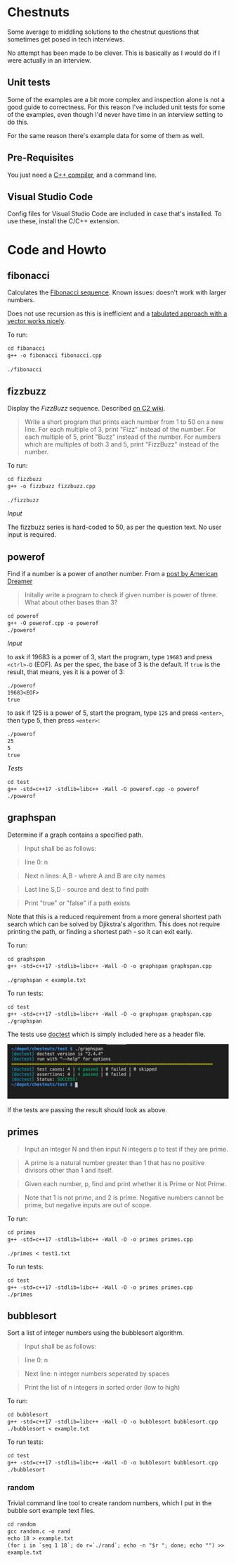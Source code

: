 # Chestnuts

Some average to middling solutions to the chestnut questions that
sometimes get posed in tech interviews.

No attempt has been made to be clever.  This is basically as I would do 
if I were actually in an interview.

## Unit tests

Some of the examples are a bit more complex and inspection alone is not a good
guide to correctness. For this reason I've included unit tests for some of the
examples, even though I'd never have time in an interview setting to do this.

For the same reason there's example data for some of them as well.

## Pre-Requisites

You just need a [C++ compiler](https://webkit.org/build-tools/), and a
command line.

## Visual Studio Code

Config files for Visual Studio Code are included in case that's installed.
To use these, install the C/C++ extension.

# Code and Howto

## fibonacci 

Calculates the [Fibonacci sequence](https://codercareer.blogspot.com/2011/10/no-15-fibonacci-sequences.html).  Known issues: doesn't work with larger numbers.

Does not use recursion as this is inefficient and a [tabulated approach with a vector works nicely](https://youtu.be/oBt53YbR9Kk?t=11479).

To run:

    cd fibonacci
    g++ -o fibonacci fibonacci.cpp

    ./fibonacci


## fizzbuzz

Display the _FizzBuzz_ sequence. Described [on C2 wiki](http://wiki.c2.com/?FizzBuzzTest).

> Write a short program that prints each number from 1 to 50 on a new line. 
> For each multiple of 3, print "Fizz" instead of the number. 
> For each multiple of 5, print "Buzz" instead of the number. 
> For numbers which are multiples of both 3 and 5, print "FizzBuzz" instead of the number.

To run:

    cd fizzbuzz
    g++ -o fizzbuzz fizzbuzz.cpp

    ./fizzbuzz

*Input*

The fizzbuzz series is hard-coded to 50, as per the question text. No user input is required.

## powerof

Find if a number is a power of another number. From a [post by American Dreamer](https://hardcoded.medium.com/coding-interview-question-for-sdet-role-daa0c8eb230f)

> Initally write a program to check if given number is power of three. What about other bases than 3?

    cd powerof
    g++ -O powerof.cpp -o powerof
    ./powerof

*Input*

to ask if 19683 is a power of 3, start the program, type `19683` and press `<ctrl>-D` (EOF). As per the spec,
the base of 3 is the default.  If `true` is the result, that means, yes it is a power of 3:

    ./powerof
    19683<EOF>
    true

to ask if 125 is a power of 5, start the program, type `125` and press `<enter>`, then type 5, then press `<enter>`:

    ./powerof
    25
    5
    true

*Tests*

    cd test
    g++ -std=c++17 -stdlib=libc++ -Wall -O powerof.cpp -o powerof
    ./powerof

## graphspan

Determine if a graph contains a specified path.

> Input shall be as follows:

> line 0: n

> Next n lines: A,B - where A and B are city names

> Last line S,D - source and dest to find path

> Print "true" or "false" if a path exists

Note that this is a reduced requirement from a more general shortest path
search which can be solved by Djikstra's algorithm. This does not
require printing the path, or finding a shortest path - so it can exit early.

To run:

    cd graphspan
    g++ -std=c++17 -stdlib=libc++ -Wall -O -o graphspan graphspan.cpp

    ./graphspan < example.txt

To run tests:

    cd test
    g++ -std=c++17 -stdlib=libc++ -Wall -O -o graphspan graphspan.cpp
    ./graphspan

The tests use [doctest](https://github.com/onqtam/doctest) which is simply included here as a header file.

![screenshot](doc/passing-tests.png)

If the tests are passing the result should look as above.

## primes


> Input an integer N and then input N integers p to test if they are prime.

>  A prime is a natural number greater than 1 that has no positive divisors 
>  other than 1 and itself. 

>  Given each number, p, find and print whether it is Prime or Not Prime.

>  Note that 1 is not prime, and 2 is prime. Negative numbers cannot 
>  be prime, but negative inputs are out of scope.


To run:

    cd primes
    g++ -std=c++17 -stdlib=libc++ -Wall -O -o primes primes.cpp

    ./primes < test1.txt

To run tests:

    cd test
    g++ -std=c++17 -stdlib=libc++ -Wall -O -o primes primes.cpp
    ./primes

## bubblesort

Sort a list of integer numbers using the bubblesort algorithm.

> Input shall be as follows:

> line 0: n

> Next line: n integer numbers seperated by spaces

> Print the list of n integers in sorted order (low to high)

To run:

    cd bubblesort
    g++ -std=c++17 -stdlib=libc++ -Wall -O -o bubblesort bubblesort.cpp
    ./bubblesort < example.txt

To run tests:

    cd test
    g++ -std=c++17 -stdlib=libc++ -Wall -O -o bubblesort bubblesort.cpp
    ./bubblesort

### random

Trivial command line tool to create random numbers, which I put in the bubble 
sort example text files.

    cd random
    gcc random.c -o rand
    echo 18 > example.txt
    (for i in `seq 1 18`; do r=`./rand`; echo -n "$r "; done; echo "") >> example.txt